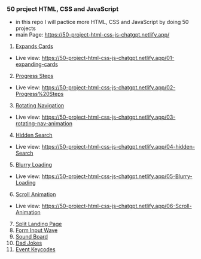 ### 50 prcject HTML, CSS and JavaScript

- in this repo I will pactice more HTML, CSS and JavaScript by doing 50 projects
- main Page: https://50-project-html-css-js-chatgpt.netlify.app/

1. [Expands Cards](https://github.com/sayedhany/50-project-HTML-CSS-and-JavaScript/tree/main/01-expanding-cards)

- Live view: https://50-project-html-css-js-chatgpt.netlify.app/01-expanding-cards

2. [Progress Steps](https://github.com/sayedhany/50-project-HTML-CSS-and-JavaScript/tree/main/02-Progress%20Steps)

- Live view: https://50-project-html-css-js-chatgpt.netlify.app/02-Progress%20Steps

3. [Rotating Navigation](https://github.com/sayedhany/50-project-HTML-CSS-and-JavaScript/tree/main/03-rotating-nav-animation)

- Live view: https://50-project-html-css-js-chatgpt.netlify.app/03-rotating-nav-animation

4. [Hidden Search](https://github.com/sayedhany/50-project-HTML-CSS-and-JavaScript/tree/main/04-hidden%20Search)

- Live view: https://50-project-html-css-js-chatgpt.netlify.app/04-hidden-Search

5. [Blurry Loading](https://github.com/sayedhany/50-project-HTML-CSS-and-JavaScript/tree/main/05-Blurry%20Loading)

- Live view: https://50-project-html-css-js-chatgpt.netlify.app/05-Blurry-Loading

6. [Scroll Animation](https://github.com/sayedhany/50-project-HTML-CSS-and-JavaScript/tree/main/06-Scroll%20Animation)

- Live view: https://50-project-html-css-js-chatgpt.netlify.app/06-Scroll-Animation

7. [Split Landing Page](https://github.com/sayedhany/50-project-HTML-CSS-and-JavaScript/tree/main/07-Split%20Landing%20Page)
8. [Form Input Wave](https://github.com/sayedhany/50-project-HTML-CSS-and-JavaScript/tree/main/08-Form%20Input%20Wave)
9. [Sound Board](https://github.com/sayedhany/50-project-HTML-CSS-and-JavaScript/tree/main/09-Sound%20Board)
10. [Dad Jokes](https://github.com/sayedhany/50-project-HTML-CSS-and-JavaScript/tree/main/10-Dad%20Jokes)
11. [Event Keycodes](https://github.com/sayedhany/50-project-HTML-CSS-and-JavaScript/tree/main/11-Event%20Keycodes)


